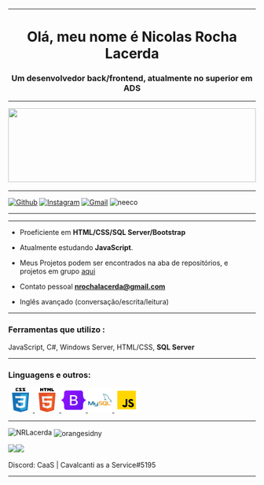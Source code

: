 <!-- <img style="object-fit:contain;" src="https://github.com/simonsejse/simonsejse/blob/main/Hnet-image.gif"/> -->

<hr>

<h1 align="center">Olá, meu nome é Nicolas Rocha Lacerda</h1>
<h3 align="center">Um desenvolvedor back/frontend, atualmente no superior em ADS</h3>

<hr>

<img src="https://raw.githubusercontent.com/rodrigograca31/rodrigograca31/master/matrix.svg" width="100%" height="150px"/> 

<hr>
<!-- Your badges -->

  [![Github](https://img.shields.io/badge/-@NRLacerda-black?style=flat&logo=Github&logoColor=white)](https://github.com/NRLacerda)
  [![Instagram](https://img.shields.io/badge/-neecolart-c13584?style=flat&labelColor=c13584&logo=instagram&logoColor=white)](https://www.instagram.com/neecolart)
  [![Gmail](https://img.shields.io/badge/-NRLacerda-c14438?style=flat&logo=Gmail&logoColor=white)](mailto:nrochalacerda@gmail.com)
  <img src="https://komarev.com/ghpvc/?username=NRLacerda&label=Profile%20views&color=0e75b6&style=flat" alt="neeco" /> 
  
 <hr>
 
<hr>
<!-- Coding joke image and our details -->

 
-  Proeficiente em **HTML/CSS/SQL Server/Bootstrap**

-  Atualmente estudando **JavaScript**.

-  Meus Projetos podem ser encontrados na aba de repositórios, e projetos em grupo <a href="https://github.com/Desonrados" target="_blank">aqui</a>

-  Contato pessoal **nrochalacerda@gmail.com**

-  Inglês avançado (conversação/escrita/leitura)

<hr>
<!-- Coding languages and stuff I work on -->

### Ferramentas que utilizo : 

JavaScript, C#, Windows Server, HTML/CSS, **SQL Server**

<hr>

<h3 align="left">Linguagens e outros:</h3>

<p align="left"> </a> <a href="https://www.w3schools.com/css/" target="_blank"> <img src="https://raw.githubusercontent.com/devicons/devicon/master/icons/css3/css3-original-wordmark.svg" alt="css3" width="50" height="50"/> </a> <a href="https://www.w3.org/html/" target="_blank"> <img src="https://raw.githubusercontent.com/devicons/devicon/master/icons/html5/html5-original-wordmark.svg" alt="html5" width="50" height="50"/> </a> <a href="https://getbootstrap.com/" target="_blank"> <img src= "https://github.com/devicons/devicon/blob/master/icons/bootstrap/bootstrap-original.svg" alt="bootstrap" width="50" height="50"/> </a> <a href="https://www.mysql.com/" target="_blank"> <img src="https://raw.githubusercontent.com/devicons/devicon/master/icons/mysql/mysql-original-wordmark.svg" alt="mysql" width="50" height="50"/> </a> <img src="jsico.png" width="50"></p>

<hr>

![NRLacerda](https://github-readme-stats.vercel.app/api?username=NRLacerda&count_private=true&show_icons=true)
<a>
  <img align="center" src="https://github-readme-streak-stats.herokuapp.com/?user=NRLacerda&" alt="orangesidny" />
</a>

<img align="" height='130px' src="https://github-readme-stats.vercel.app/api?username=NRLacerda&hide_title=true&show_icons=true&include_all_commits=true&line_height=21&bg_color=0,EC6C6C,FFD479,FFFC79,73FA79&theme=graywhite" /><img align="" height='130px' src="https://github-readme-stats.vercel.app/api/top-langs/?username=NRLacerda&hide_title=true&layout=compact&bg_color=0,73FA79,73FDFF,7A81FF&theme=graywhite" />

Discord: CaaS | Cavalcanti as a Service#5195

<hr>

